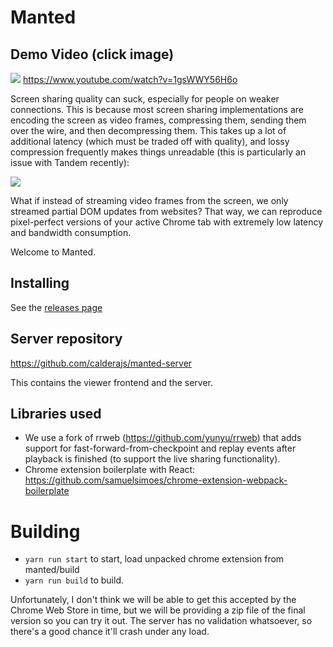 # Manted

## Demo Video (click image)

[![](https://i.imgur.com/paP2uvT.png)](https://www.youtube.com/watch?v=1gsWWY56H6o)
https://www.youtube.com/watch?v=1gsWWY56H6o

Screen sharing quality can suck, especially for people on weaker connections. This is because most screen sharing implementations are encoding the screen as video frames, compressing them, sending them over the wire, and then decompressing them. This takes up a lot of additional latency (which must be traded off with quality), and lossy compression frequently makes things unreadable (this is particularly an issue with Tandem recently):

![](https://i.imgur.com/nOmcJSj.png)

What if instead of streaming video frames from the screen, we only streamed partial DOM updates from websites? That way, we can reproduce pixel-perfect versions of your active Chrome tab with extremely low latency and bandwidth consumption.

Welcome to Manted.

## Installing

See the [releases page](https://github.com/calderajs/manted/releases)

## Server repository

https://github.com/calderajs/manted-server

This contains the viewer frontend and the server.

## Libraries used

- We use a fork of rrweb (https://github.com/yunyu/rrweb) that adds support for fast-forward-from-checkpoint and replay events after playback is finished (to support the live sharing functionality).
- Chrome extension boilerplate with React: https://github.com/samuelsimoes/chrome-extension-webpack-boilerplate

# Building

- `yarn run start` to start, load unpacked chrome extension from manted/build
- `yarn run build` to build.

Unfortunately, I don't think we will be able to get this accepted by the Chrome Web Store in time, but we will be providing a zip file of the final version so you can try it out. The server has no validation whatsoever, so there's a good chance it'll crash under any load.
